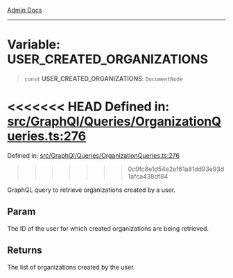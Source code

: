 [Admin Docs](/)

***

# Variable: USER\_CREATED\_ORGANIZATIONS

> `const` **USER\_CREATED\_ORGANIZATIONS**: `DocumentNode`

<<<<<<< HEAD
Defined in: [src/GraphQl/Queries/OrganizationQueries.ts:276](https://github.com/abhassen44/talawa-admin/blob/285f7384c3d26b5028a286d84f89b85120d130a2/src/GraphQl/Queries/OrganizationQueries.ts#L276)
=======
Defined in: [src/GraphQl/Queries/OrganizationQueries.ts:276](https://github.com/PalisadoesFoundation/talawa-admin/blob/main/src/GraphQl/Queries/OrganizationQueries.ts#L276)
>>>>>>> 0c0fc8e1d54e2ef61a81dd93e93d1afca438df84

GraphQL query to retrieve organizations created by a user.

## Param

The ID of the user for which created organizations are being retrieved.

## Returns

The list of organizations created by the user.

